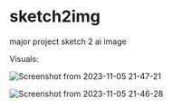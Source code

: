 # sketch2img
major project sketch 2 ai image

Visuals:

![Screenshot from 2023-11-05 21-47-21](https://github.com/ktsrivastava29/visufy-backend/assets/77936821/57c4c81c-5337-442b-b057-3b2f9577b098)



![Screenshot from 2023-11-05 21-46-28](https://github.com/ktsrivastava29/visufy-backend/assets/77936821/a726a8a6-9c90-479f-a5d0-3107451d7ce8)

